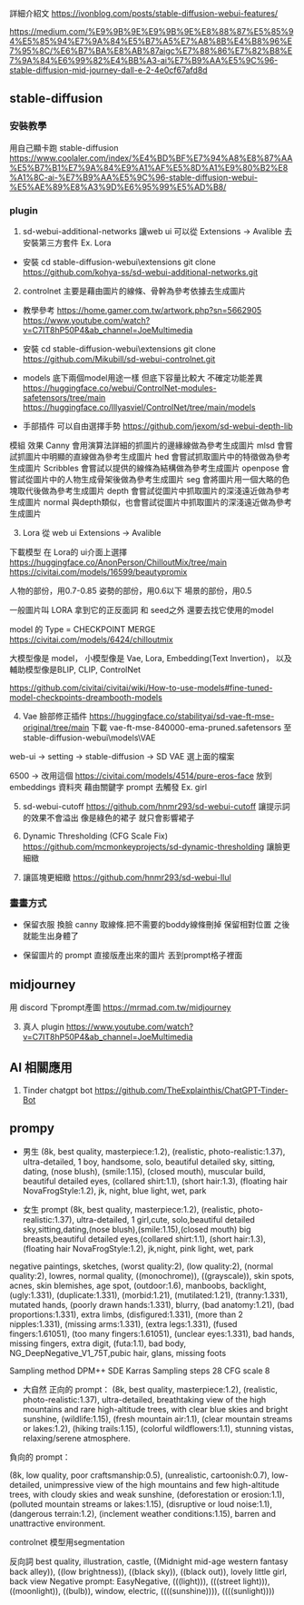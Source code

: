 
詳細介紹文
https://ivonblog.com/posts/stable-diffusion-webui-features/

https://medium.com/%E9%9B%9E%E9%9B%9E%E8%88%87%E5%85%94%E5%85%94%E7%9A%84%E5%B7%A5%E7%A8%8B%E4%B8%96%E7%95%8C/%E6%B7%BA%E8%AB%87aigc%E7%88%86%E7%82%B8%E7%9A%84%E6%99%82%E4%BB%A3-ai%E7%B9%AA%E5%9C%96-stable-diffusion-mid-journey-dall-e-2-4e0cf67afd8d
## stable-diffusion
### 安裝教學
用自己顯卡跑 stable-diffusion
https://www.coolaler.com/index/%E4%BD%BF%E7%94%A8%E8%87%AA%E5%B7%B1%E7%9A%84%E9%A1%AF%E5%8D%A1%E9%80%B2%E8%A1%8C-ai-%E7%B9%AA%E5%9C%96-stable-diffusion-webui-%E5%AE%89%E8%A3%9D%E6%95%99%E5%AD%B8/

### plugin
1. sd-webui-additional-networks
讓web ui 可以從 Extensions -> Avalible 
去安裝第三方套件 Ex. Lora

* 安裝
cd stable-diffusion-webui\extensions
git clone https://github.com/kohya-ss/sd-webui-additional-networks.git

2. controlnet
主要是藉由圖片的線條、骨幹為參考依據去生成圖片

* 教學參考
https://home.gamer.com.tw/artwork.php?sn=5662905
https://www.youtube.com/watch?v=C7IT8hP50P4&ab_channel=JoeMultimedia

* 安裝
cd stable-diffusion-webui\extensions
git clone https://github.com/Mikubill/sd-webui-controlnet.git

* models
底下兩個model用途一樣 但底下容量比較大 不確定功能差異
https://huggingface.co/webui/ControlNet-modules-safetensors/tree/main
https://huggingface.co/lllyasviel/ControlNet/tree/main/models

* 手部插件
可以自由選擇手勢
https://github.com/jexom/sd-webui-depth-lib


模組	    效果
Canny	    會用演算法詳細的抓圖片的邊緣線做為參考生成圖片
mlsd	    會嘗試抓圖片中明顯的直線做為參考生成圖片
hed 	    會嘗試抓取圖片中的特徵做為參考生成圖片
Scribbles	會嘗試以提供的線條為結構做為參考生成圖片
openpose	會嘗試從圖片中的人物生成骨架後做為參考生成圖片
seg	        會將圖片用一個大略的色塊取代後做為參考生成圖片
depth	    會嘗試從圖片中抓取圖片的深淺遠近做為參考生成圖片
normal	    與depth類似，也會嘗試從圖片中抓取圖片的深淺遠近做為參考生成圖片

3. Lora
從 web ui
Extensions -> Avalible

下載模型 在 Lora的 ui介面上選擇
https://huggingface.co/AnonPerson/ChilloutMix/tree/main
https://civitai.com/models/16599/beautypromix

人物的部份，用0.7-0.85
姿勢的部份，用0.6以下
場景的部份，用0.5

一般圖片叫 LORA
拿到它的正反面詞 和 seed之外 還要去找它使用的model

model 的 Type = CHECKPOINT MERGE
https://civitai.com/models/6424/chilloutmix

大模型像是 model，
小模型像是 Vae, Lora, Embedding(Text Invertion)，
以及輔助模型像是BLIP, CLIP, ControlNet

https://github.com/civitai/civitai/wiki/How-to-use-models#fine-tuned-model-checkpoints-dreambooth-models

4. Vae
臉部修正插件
https://huggingface.co/stabilityai/sd-vae-ft-mse-original/tree/main
下載 vae-ft-mse-840000-ema-pruned.safetensors 至 stable-diffusion-webui\models\VAE 

web-ui -> setting -> stable-diffusion -> SD VAE
選上面的檔案

6500 -> 改用這個
https://civitai.com/models/4514/pure-eros-face
放到 embeddings 資料夾
藉由關鍵字 prompt 去觸發 Ex. girl

5. sd-webui-cutoff
https://github.com/hnmr293/sd-webui-cutoff
讓提示詞的效果不會溢出 像是綠色的裙子 就只會影響裙子

6. Dynamic Thresholding (CFG Scale Fix)
https://github.com/mcmonkeyprojects/sd-dynamic-thresholding
讓臉更細緻

7. 讓區塊更細緻
https://github.com/hnmr293/sd-webui-llul

### 畫畫方式
* 保留衣服 換臉
canny 取線條.把不需要的boddy線條刪掉
保留相對位置 之後就能生出身體了

* 保留圖片的 prompt
直接版產出來的圖片 丟到prompt格子裡面
## midjourney
用 discord 下prompt產圖
https://mrmad.com.tw/midjourney


3. 真人 plugin
https://www.youtube.com/watch?v=C7IT8hP50P4&ab_channel=JoeMultimedia


## AI 相關應用
1. Tinder chatgpt bot
https://github.com/TheExplainthis/ChatGPT-Tinder-Bot


## prompy


* 男生
(8k, best quality, masterpiece:1.2), (realistic, photo-realistic:1.37), ultra-detailed, 1 boy, handsome, solo, beautiful detailed sky, sitting, dating, (nose blush), (smile:1.15), (closed mouth), muscular build, beautiful detailed eyes, (collared shirt:1.1), (short hair:1.3), (floating hair NovaFrogStyle:1.2), jk, night, blue light, wet, park

* 女生
prompt
(8k, best quality, masterpiece:1.2), (realistic, photo-realistic:1.37), ultra-detailed, 1 girl,cute, solo,beautiful detailed sky,sitting,dating,(nose blush),(smile:1.15),(closed mouth) big breasts,beautiful detailed eyes,(collared shirt:1.1), (short hair:1.3),(floating hair NovaFrogStyle:1.2), jk,night, pink light, wet, park

negative
paintings, sketches, (worst quality:2), (low quality:2), (normal quality:2), lowres, normal quality, ((monochrome)), ((grayscale)), skin spots, acnes, skin blemishes, age spot, (outdoor:1.6), manboobs, backlight,(ugly:1.331), (duplicate:1.331), (morbid:1.21), (mutilated:1.21), (tranny:1.331), mutated hands, (poorly drawn hands:1.331), blurry, (bad anatomy:1.21), (bad proportions:1.331), extra limbs, (disfigured:1.331), (more than 2 nipples:1.331), (missing arms:1.331), (extra legs:1.331), (fused fingers:1.61051), (too many fingers:1.61051), (unclear eyes:1.331), bad hands, missing fingers, extra digit, (futa:1.1), bad body, NG_DeepNegative_V1_75T,pubic hair, glans, missing foots

Sampling method DPM++ SDE Karras
Sampling steps 28
CFG scale 8



* 大自然
正向的 prompt：
(8k, best quality, masterpiece:1.2), (realistic, photo-realistic:1.37), ultra-detailed, breathtaking view of the high mountains and rare high-altitude trees, with clear blue skies and bright sunshine, (wildlife:1.15), (fresh mountain air:1.1), (clear mountain streams or lakes:1.2), (hiking trails:1.15), (colorful wildflowers:1.1), stunning vistas, relaxing/serene atmosphere.

負向的 prompt：

(8k, low quality, poor craftsmanship:0.5), (unrealistic, cartoonish:0.7), low-detailed, unimpressive view of the high mountains and few high-altitude trees, with cloudy skies and weak sunshine, (deforestation or erosion:1.1), (polluted mountain streams or lakes:1.15), (disruptive or loud noise:1.1), (dangerous terrain:1.2), (inclement weather conditions:1.15), barren and unattractive environment.

controlnet 模型用segmentation 


反向詞
best quality, illustration, castle, ((Midnight mid-age western fantasy back alley)), ((low brightness)), ((black sky)), ((black out)), lovely little girl, back view
Negative prompt: EasyNegative, (((light))), (((street light))), ((moonlight)), ((bulb)), window, electric, ((((sunshine)))), ((((sunlight))))